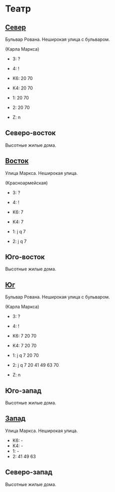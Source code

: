 # Театр

## [Север](./10535100.md)

Бульвар Рована.
Неширокая улица с бульваром.

(Карла Маркса)

* 3:    ?
* 4:    !

* K6:   20  70
* K4:   20  70
* 1:    20  70
* 2:    20  70

* Z:    n

## Северо-восток

Высотные жилые дома.

## [Восток](./10540110.md)

Улица Маркса.
Неширокая улица.

(Красноармейская)

* 3:    ?
* 4:    !

* K6:   7
* K4:   7
* 1:    j   q
        7
* 2:    j   q
        7

## Юго-восток

Высотные жилые дома.

## [Юг](./10535115.md)

Бульвар Рована.
Неширокая улица с бульваром.

(Карла Маркса)

* 3:    ?
* 4:    !

* K6:   7   20  70
* K4:   7   20  70
* 1:    j   q
        7   20  70
* 2:    j   q
        7   20  41  49  63  70

* Z:    n

## Юго-запад

Высотные жилые дома.

## [Запад](./515100.md)

Улица Маркса.
Неширокая улица.

* K6:   -
* K4:   -
* 1:    -
* 2:    41  49  63

## Северо-запад

Высотные жилые дома.
